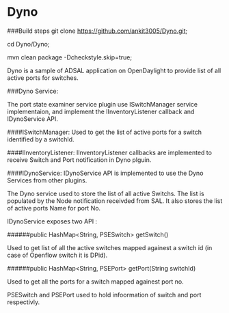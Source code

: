 Dyno
=================

###Build steps
git clone https://github.com/ankit3005/Dyno.git;

cd Dyno/Dyno;

mvn clean package -Dcheckstyle.skip=true;


Dyno is a sample of ADSAL application on OpenDaylight to provide list of all active ports for switches. 

###Dyno Service:

The port state examiner service plugin use ISwitchManager service implementaion, and implement the IInventoryListener callback and IDynoService API.

####ISwitchManager: 
Used to get the list of active ports for a switch identified by a switchId.

####IInventoryListener: 
IInventoryListener callbacks are implemented to receive Switch and Port notification in Dyno plguin.

####IDynoService: 
IDynoService API is implemented to use the Dyno Services from other plugins.


The Dyno service used to store the list of all active Switchs. The list is populated by the Node notification receivded from SAL.
It also stores the list of active ports Name for port No.

IDynoService exposes two API : 

######public HashMap<String, PSESwitch> getSwitch()

Used to get list of all the active switches mapped againest a switch id (in case of Openflow switch it is DPid).

######public HashMap<String, PSEPort> getPort(String switchId)

Used to get all the ports for a switch mapped againest port no. 

PSESwitch and PSEPort used to hold infoormation of switch and port respectivly. 


